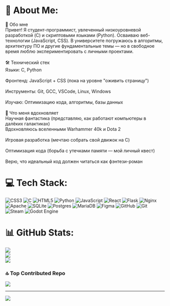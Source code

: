 # 💫 About Me:
🚀 Обо мне<br>Привет! Я студент-программист, увлеченный низкоуровневой разработкой (C) и скриптовыми языками (Python). Осваиваю веб-технологии (JavaScript, CSS). В университете погружаюсь в алгоритмы, архитектуру ПО и другие фундаментальные темы — но в свободное время люблю экспериментировать с личными проектами.<br><br>🛠️ Технический стек<br>Языки: C, Python<br><br>Фронтенд: JavaScript + CSS (пока на уровне "оживить страницу")<br><br>Инструменты: Git, GCC, VSCode, Linux, Windows<br><br>Изучаю: Оптимизацию кода, алгоритмы, базы данных<br><br>🔮 Что меня вдохновляет<br>Научная фантастика (представляю, как работают компьютеры в далёких галактиках)<br>Вдохновляюсь вселенными Warhammer 40k и Dota 2<br><br>Игровая разработка (мечтаю собрать свой движок на C)<br><br>Оптимизация кода (борьба с утечками памяти — мой личный квест)<br><br>Верю, что идеальный код должен читаться как фэнтези-роман


# 💻 Tech Stack:
![CSS3](https://img.shields.io/badge/css3-%231572B6.svg?style=for-the-badge&logo=css3&logoColor=white) ![C](https://img.shields.io/badge/c-%2300599C.svg?style=for-the-badge&logo=c&logoColor=white) ![HTML5](https://img.shields.io/badge/html5-%23E34F26.svg?style=for-the-badge&logo=html5&logoColor=white) ![Python](https://img.shields.io/badge/python-3670A0?style=for-the-badge&logo=python&logoColor=ffdd54) ![JavaScript](https://img.shields.io/badge/javascript-%23323330.svg?style=for-the-badge&logo=javascript&logoColor=%23F7DF1E) ![React](https://img.shields.io/badge/react-%2320232a.svg?style=for-the-badge&logo=react&logoColor=%2361DAFB) ![Flask](https://img.shields.io/badge/flask-%23000.svg?style=for-the-badge&logo=flask&logoColor=white) ![Nginx](https://img.shields.io/badge/nginx-%23009639.svg?style=for-the-badge&logo=nginx&logoColor=white) ![Apache](https://img.shields.io/badge/apache-%23D42029.svg?style=for-the-badge&logo=apache&logoColor=white) ![SQLite](https://img.shields.io/badge/sqlite-%2307405e.svg?style=for-the-badge&logo=sqlite&logoColor=white) ![Postgres](https://img.shields.io/badge/postgres-%23316192.svg?style=for-the-badge&logo=postgresql&logoColor=white) ![MariaDB](https://img.shields.io/badge/MariaDB-003545?style=for-the-badge&logo=mariadb&logoColor=white) ![Figma](https://img.shields.io/badge/figma-%23F24E1E.svg?style=for-the-badge&logo=figma&logoColor=white) ![GitHub](https://img.shields.io/badge/github-%23121011.svg?style=for-the-badge&logo=github&logoColor=white) ![Git](https://img.shields.io/badge/git-%23F05033.svg?style=for-the-badge&logo=git&logoColor=white) ![Steam](https://img.shields.io/badge/steam-%23000000.svg?style=for-the-badge&logo=steam&logoColor=white) ![Godot Engine](https://img.shields.io/badge/GODOT-%23FFFFFF.svg?style=for-the-badge&logo=godot-engine)
# 📊 GitHub Stats:
![](https://github-readme-stats.vercel.app/api?username=Umbrakernel&theme=midnight-purple&hide_border=false&include_all_commits=false&count_private=false)<br/>
![](https://nirzak-streak-stats.vercel.app/?user=Umbrakernel&theme=midnight-purple&hide_border=false)<br/>
![](https://github-readme-stats.vercel.app/api/top-langs/?username=Umbrakernel&theme=midnight-purple&hide_border=false&include_all_commits=false&count_private=false&layout=compact)

### 🔝 Top Contributed Repo
![](https://github-contributor-stats.vercel.app/api?username=Umbrakernel&limit=5&theme=midnight-purple&combine_all_yearly_contributions=true)

---
[![](https://visitcount.itsvg.in/api?id=Umbrakernel&icon=0&color=4)](https://visitcount.itsvg.in)

<!-- Proudly created with GPRM ( https://gprm.itsvg.in ) -->
